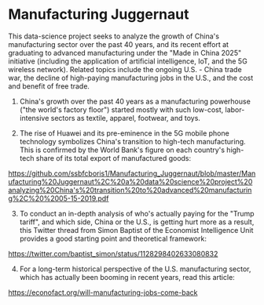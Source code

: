 # Manufacturing Juggernaut

This data-science project seeks to analyze the growth of China's manufacturing sector over the past 40 years, and its recent effort at graduating to advanced manufacturing under the "Made in China 2025" initiative (including the application of artificial intelligence, IoT, and the 5G wireless network). Related topics include the ongoing U.S. - China trade war, the decline of high-paying manufacturing jobs in the U.S., and the cost and benefit of free trade.  

1. China's growth over the past 40 years as a manufacturing powerhouse ("the world's factory floor") started mostly with such low-cost, labor-intensive sectors as textile, apparel, footwear, and toys.   

2. The rise of Huawei and its pre-eminence in the 5G mobile phone technology symbolizes China's transition to high-tech manufacturing.  This is confirmed by the World Bank's figure on each country's high-tech share of its total export of manufactured goods: 

https://github.com/ssbfcboris1/Manufacturing_Juggernaut/blob/master/Manufacturing%20Juggernaut%2C%20a%20data%20science%20project%20analyzing%20China's%20transition%20to%20advanced%20manufacturing%2C%20%2005-15-2019.pdf

3. To conduct an in-depth analysis of who's actually paying for the "Trump tariff", and which side, China or the U.S., is getting hurt more as a result, this Twitter thread from Simon Baptist of the Economist Intelligence Unit provides a good starting point and theoretical framework:

https://twitter.com/baptist_simon/status/1128298402633080832

4. For a long-term historical perspective of the U.S. manufacturing sector, which has actually been booming in recent years, read this article:

https://econofact.org/will-manufacturing-jobs-come-back
